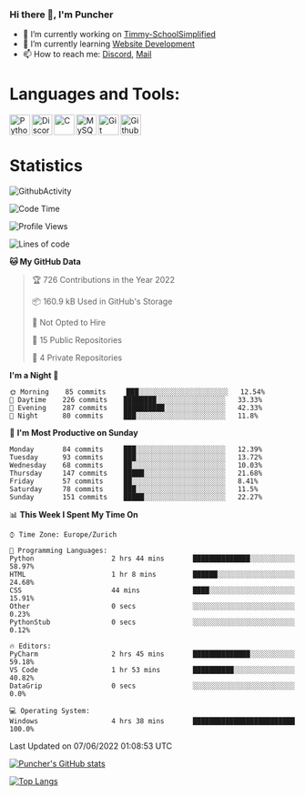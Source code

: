 ### Hi there 👋, I'm Puncher

- 🔭 I’m currently working on [Timmy-SchoolSimplified](https://github.com/School-Simplified/Timmy-SchoolSimplified)
- 🌱 I’m currently learning [Website Development](https://github.com/Puncher1/website-development)
- 📫 How to reach me: [Discord](https://github.com/Puncher1#discord-profile), [Mail](mailto:andrin.schaller@hispeed.ch)

# Languages and Tools:
<img align="left" alt="Python" width="36px" src="https://upload.wikimedia.org/wikipedia/commons/thumb/c/c3/Python-logo-notext.svg/2000px-Python-logo-notext.svg.png" />
<img align="left" alt="Discord.py" width="36px" src="https://i.imgur.com/RPrw70n.jpg" />
<img align="left" alt="C" width="36px" src="https://upload.wikimedia.org/wikipedia/commons/thumb/1/18/C_Programming_Language.svg/1200px-C_Programming_Language.svg.png" />
<img align="left" alt="MySQL" width="36px" src="https://upload.wikimedia.org/wikipedia/de/d/dd/MySQL_logo.svg" />
<img align="left" alt="Git" width="36px" src="https://garygregory.files.wordpress.com/2016/11/git_logo.png?w=325" />
<img align="left" alt="Github" width="36px" src="https://upload.wikimedia.org/wikipedia/commons/thumb/a/ae/Github-desktop-logo-symbol.svg/1024px-Github-desktop-logo-symbol.svg.png" />
<br />
<br />

# Statistics
![GithubActivity](https://github-profile-summary-cards.vercel.app/api/cards/profile-details?username=puncher1&theme=solarized_dark)
<!--START_SECTION:waka-->
![Code Time](http://img.shields.io/badge/Code%20Time-0%20secs-blue)

![Profile Views](http://img.shields.io/badge/Profile%20Views-223-blue)

![Lines of code](https://img.shields.io/badge/From%20Hello%20World%20I%27ve%20Written-1%20Million%20lines%20of%20code-blue)

**🐱 My GitHub Data** 

> 🏆 726 Contributions in the Year 2022
 > 
> 📦 160.9 kB Used in GitHub's Storage 
 > 
> 🚫 Not Opted to Hire
 > 
> 📜 15 Public Repositories 
 > 
> 🔑 4 Private Repositories  
 > 
**I'm a Night 🦉** 

```text
🌞 Morning    85 commits     ███░░░░░░░░░░░░░░░░░░░░░░   12.54% 
🌆 Daytime    226 commits    ████████░░░░░░░░░░░░░░░░░   33.33% 
🌃 Evening    287 commits    ██████████░░░░░░░░░░░░░░░   42.33% 
🌙 Night      80 commits     ███░░░░░░░░░░░░░░░░░░░░░░   11.8%

```
📅 **I'm Most Productive on Sunday** 

```text
Monday       84 commits     ███░░░░░░░░░░░░░░░░░░░░░░   12.39% 
Tuesday      93 commits     ███░░░░░░░░░░░░░░░░░░░░░░   13.72% 
Wednesday    68 commits     ██░░░░░░░░░░░░░░░░░░░░░░░   10.03% 
Thursday     147 commits    █████░░░░░░░░░░░░░░░░░░░░   21.68% 
Friday       57 commits     ██░░░░░░░░░░░░░░░░░░░░░░░   8.41% 
Saturday     78 commits     ███░░░░░░░░░░░░░░░░░░░░░░   11.5% 
Sunday       151 commits    █████░░░░░░░░░░░░░░░░░░░░   22.27%

```


📊 **This Week I Spent My Time On** 

```text
⌚︎ Time Zone: Europe/Zurich

💬 Programming Languages: 
Python                   2 hrs 44 mins       ██████████████░░░░░░░░░░░   58.97% 
HTML                     1 hr 8 mins         ██████░░░░░░░░░░░░░░░░░░░   24.68% 
CSS                      44 mins             ████░░░░░░░░░░░░░░░░░░░░░   15.91% 
Other                    0 secs              ░░░░░░░░░░░░░░░░░░░░░░░░░   0.23% 
PythonStub               0 secs              ░░░░░░░░░░░░░░░░░░░░░░░░░   0.12%

🔥 Editors: 
PyCharm                  2 hrs 45 mins       ██████████████░░░░░░░░░░░   59.18% 
VS Code                  1 hr 53 mins        ██████████░░░░░░░░░░░░░░░   40.82% 
DataGrip                 0 secs              ░░░░░░░░░░░░░░░░░░░░░░░░░   0.0%

💻 Operating System: 
Windows                  4 hrs 38 mins       █████████████████████████   100.0%

```


 Last Updated on 07/06/2022 01:08:53 UTC
<!--END_SECTION:waka-->

[![Puncher's GitHub stats](https://github-readme-stats.vercel.app/api?username=puncher1&theme=prussian)](https://github.com/puncher1)

[![Top Langs](https://github-readme-stats.vercel.app/api/top-langs/?username=puncher1&langs_count=10&theme=prussian)](https://github.com/puncher1/)
